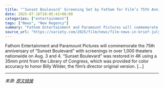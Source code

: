 ```yaml
---
title: "‘Sunset Boulevard’ Screening Set by Fathom for Film’s 75th Anniversary – Film News in Brief"
date: 2025-07-16T18:05:41+08:00
categories: ["entertainment"]
tags: ["News", "New Regency"]
summary: "Fathom Entertainment and Paramount Pictures will commemorate the 75th anniversary of &#8220;Sunset Boulevard&#8221; with screenings in over 1,000 theaters nationwide on Aug. 3 and 4. &#8220;Sunset Bou"
source_url: "https://variety.com/2025/film/news/film-news-in-brief-july-14-2025-1236459590/"
---
```


Fathom Entertainment and Paramount Pictures will commemorate the 75th anniversary of &#8220;Sunset Boulevard&#8221; with screenings in over 1,000 theaters nationwide on Aug. 3 and 4. &#8220;Sunset Boulevard&#8221; was restored in 4K using a 35mm print from the Library of Congress, which was provided for color accuracy to honor Billy Wilder, the film&#8217;s director original version. [&#8230;]

---

*来源: [原文链接](https://variety.com/2025/film/news/film-news-in-brief-july-14-2025-1236459590/)*
